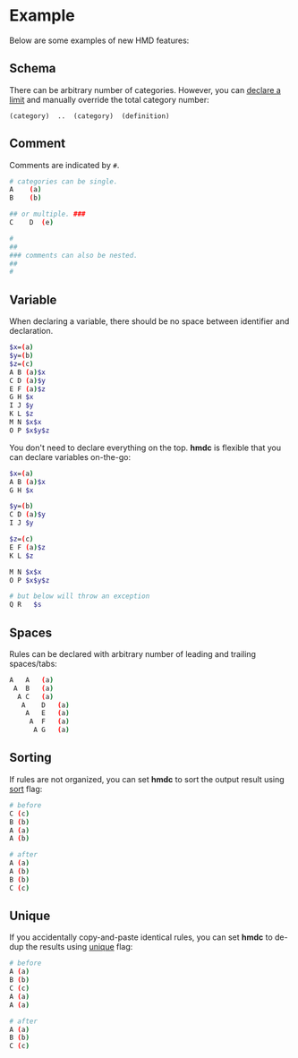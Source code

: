 # Example

Below are some examples of new HMD features:

## Schema

There can be arbitrary number of categories. However, you can [declare a limit](https://github.com/initbar/hmdc/blob/388fb0b30b0b452351efcba762ba27b9aceead81/hmdc/__main__.py#L78-L85) and manually override the total category number:

```
(category)  ..  (category)	(definition)
```

## Comment

Comments are indicated by `#`.

```bash
# categories can be single.
A    (a)
B    (b)

## or multiple. ###
C    D  (e)

#
##
### comments can also be nested.
##
#
```

## Variable

When declaring a variable, there should be no space between identifier and declaration.

```bash
$x=(a)
$y=(b)
$z=(c)
A B	(a)$x
C D	(a)$y
E F	(a)$z
G H	$x
I J	$y
K L	$z
M N	$x$x
O P	$x$y$z
```

You don't need to declare everything on the top. **hmdc** is flexible that you can declare variables on-the-go:

```bash
$x=(a)
A B	(a)$x
G H	$x

$y=(b)
C D	(a)$y
I J	$y

$z=(c)
E F	(a)$z
K L	$z

M N	$x$x
O P	$x$y$z

# but below will throw an exception
Q R   $s
```

## Spaces

Rules can be declared with arbitrary number of leading and trailing spaces/tabs:

```bash
A	A	(a)
 A	B	(a)
  A	C	(a)
   A	D	(a)
    A	E	(a)
     A	F	(a)
      A	G	(a)
```

## Sorting

If rules are not organized, you can set **hmdc** to sort the output result using [sort](https://github.com/initbar/hmdc/blob/388fb0b30b0b452351efcba762ba27b9aceead81/hmdc/__main__.py#L87-L91) flag:

```bash
# before
C (c)
B (b)
A (a)
A (b)

# after
A (a)
A (b)
B (b)
C (c)
```

## Unique

If you accidentally copy-and-paste identical rules, you can set **hmdc** to de-dup the results using [unique](https://github.com/initbar/hmdc/blob/388fb0b30b0b452351efcba762ba27b9aceead81/hmdc/__main__.py#L93-L97) flag:

```bash
# before
A (a)
B (b)
C (c)
A (a)
A (a)

# after
A (a)
B (b)
C (c)
```
